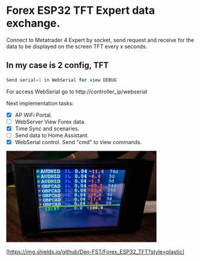 # Forex ESP32 TFT Expert data exchange.

Connect to Metatrader 4 Expert by socket, send request and receive for the data to be displayed on the screen TFT every x seconds. 



## In my case is 2 config, TFT

``` C++
Send serial=1 in WebSerial for view DEBUG

```

For access WebSerial go to http://controller_ip/webserial

Next implementation tasks:

- [x] AP WiFi Portal.
- [ ] WebServer View Forex data.
- [x] Time Sync and scenaries.
- [ ] Send data to Home Assistant.
- [x] WebSerial control. Send "cmd" to view commands. 

<img src="main.jpg" width="400"/>

[https://img.shields.io/github/Den-FST/Forex_ESP32_TFT?style=plastic]
